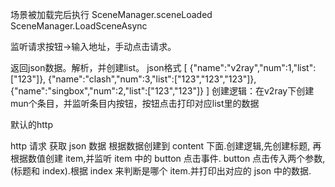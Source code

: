 场景被加载完后执行
SceneManager.sceneLoaded
SceneManager.LoadSceneAsync

监听请求按钮->输入地址，手动点击请求。

返回json数据。解析，并创建list。
json格式
[
  {"name":"v2ray","num":1,"list":["123"]},
  {"name":"clash","num":3,"list":["123","123","123"]},
  {"name":"singbox","num":2,"list":["123","123"]}
]
创建逻辑：在v2ray下创建mun个条目，并监听条目内按钮，按钮点击打印对应list里的数据

默认的http



http 请求 获取 json 数据
根据数据创建到 content 下面.创建逻辑,先创建标题, 再根据数值创建 item,并监听 item 中的 button 点击事件.
button 点击传入两个参数,(标题和 index).根据 index 来判断是哪个 item.并打印出对应的 json 中的数据.
